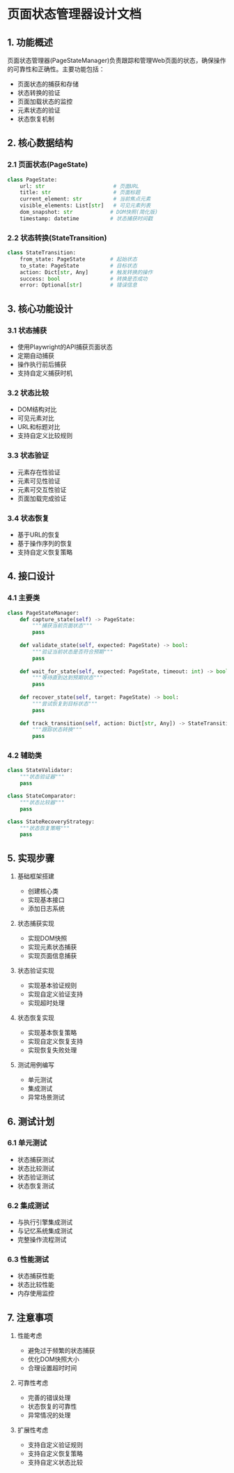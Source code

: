 # 页面状态管理器设计文档

## 1. 功能概述

页面状态管理器(PageStateManager)负责跟踪和管理Web页面的状态，确保操作的可靠性和正确性。主要功能包括：
- 页面状态的捕获和存储
- 状态转换的验证
- 页面加载状态的监控
- 元素状态的验证
- 状态恢复机制

## 2. 核心数据结构

### 2.1 页面状态(PageState)
```python
class PageState:
    url: str                      # 页面URL
    title: str                    # 页面标题
    current_element: str          # 当前焦点元素
    visible_elements: List[str]   # 可见元素列表
    dom_snapshot: str            # DOM快照(简化版)
    timestamp: datetime          # 状态捕获时间戳
```

### 2.2 状态转换(StateTransition)
```python
class StateTransition:
    from_state: PageState        # 起始状态
    to_state: PageState          # 目标状态
    action: Dict[str, Any]       # 触发转换的操作
    success: bool                # 转换是否成功
    error: Optional[str]         # 错误信息
```

## 3. 核心功能设计

### 3.1 状态捕获
- 使用Playwright的API捕获页面状态
- 定期自动捕获
- 操作执行前后捕获
- 支持自定义捕获时机

### 3.2 状态比较
- DOM结构对比
- 可见元素对比
- URL和标题对比
- 支持自定义比较规则

### 3.3 状态验证
- 元素存在性验证
- 元素可见性验证
- 元素可交互性验证
- 页面加载完成验证

### 3.4 状态恢复
- 基于URL的恢复
- 基于操作序列的恢复
- 支持自定义恢复策略

## 4. 接口设计

### 4.1 主要类
```python
class PageStateManager:
    def capture_state(self) -> PageState:
        """捕获当前页面状态"""
        pass
        
    def validate_state(self, expected: PageState) -> bool:
        """验证当前状态是否符合预期"""
        pass
        
    def wait_for_state(self, expected: PageState, timeout: int) -> bool:
        """等待直到达到预期状态"""
        pass
        
    def recover_state(self, target: PageState) -> bool:
        """尝试恢复到目标状态"""
        pass
        
    def track_transition(self, action: Dict[str, Any]) -> StateTransition:
        """跟踪状态转换"""
        pass
```

### 4.2 辅助类
```python
class StateValidator:
    """状态验证器"""
    pass

class StateComparator:
    """状态比较器"""
    pass

class StateRecoveryStrategy:
    """状态恢复策略"""
    pass
```

## 5. 实现步骤

1. 基础框架搭建
   - 创建核心类
   - 实现基本接口
   - 添加日志系统

2. 状态捕获实现
   - 实现DOM快照
   - 实现元素状态捕获
   - 实现页面信息捕获

3. 状态验证实现
   - 实现基本验证规则
   - 实现自定义验证支持
   - 实现超时处理

4. 状态恢复实现
   - 实现基本恢复策略
   - 实现自定义恢复支持
   - 实现恢复失败处理

5. 测试用例编写
   - 单元测试
   - 集成测试
   - 异常场景测试

## 6. 测试计划

### 6.1 单元测试
- 状态捕获测试
- 状态比较测试
- 状态验证测试
- 状态恢复测试

### 6.2 集成测试
- 与执行引擎集成测试
- 与记忆系统集成测试
- 完整操作流程测试

### 6.3 性能测试
- 状态捕获性能
- 状态比较性能
- 内存使用监控

## 7. 注意事项

1. 性能考虑
   - 避免过于频繁的状态捕获
   - 优化DOM快照大小
   - 合理设置超时时间

2. 可靠性考虑
   - 完善的错误处理
   - 状态恢复的可靠性
   - 异常情况的处理

3. 扩展性考虑
   - 支持自定义验证规则
   - 支持自定义恢复策略
   - 支持自定义状态比较 